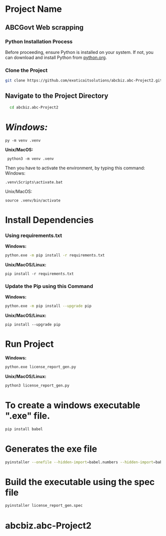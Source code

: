 # Project Name
## ABCGovt Web scrapping
### Python Installation Process
Before proceeding, ensure Python is installed on your system. If not, you can download and install Python from [python.org](https://www.python.org/downloads/).
### Clone the Project
```bash
git clone https://github.com/exoticaitsolutions/abcbiz.abc-Project2.git
```

## Navigate to the Project Directory

```bash
  cd abcbiz.abc-Project2
```
# **_Windows:_**
```
py -m venv .venv
```
**Unix/MacOS:**
```
 python3 -m venv .venv
```
Then you have to activate the environment, by typing this command:
Windows:
```
.venv\Scripts\activate.bat
```
Unix/MacOS:
```
source .venv/bin/activate
```

# Install Dependencies
### Using requirements.txt

**Windows:**

```bash
python.exe -m pip install -r requirements.txt
```
**Unix/MacOS/Linux:**
```
pip install -r requirements.txt
```

### Update the Pip using this Command

**Windows:**

```bash
python.exe -m pip install --upgrade pip
```
**Unix/MacOS/Linux:**
```
pip install --upgrade pip

```

# Run Project
**Windows:**

```bash
python.exe license_report_gen.py
```

**Unix/MacOS/Linux:**

```bash
python3 license_report_gen.py
```

# To create a windows executable ".exe" file.
```bash
pip install babel
```

# Generates the exe file
```bash
pyinstaller --onefile --hidden-import=babel.numbers --hidden-import=babel.localtime --icon=ReportIcon.ico  --windowed license_report_gen.py   
```

# Build the executable using the spec file
```bash
pyinstaller license_report_gen.spec
```
# abcbiz.abc-Project2
